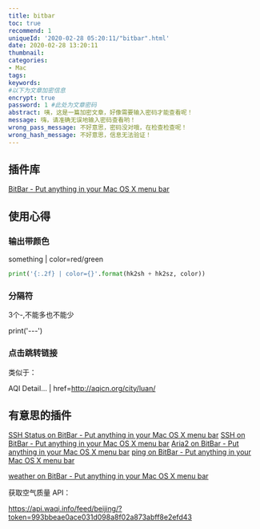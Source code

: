 ```yaml
---
title: bitbar
toc: true
recommend: 1
uniqueId: '2020-02-28 05:20:11/"bitbar".html'
date: 2020-02-28 13:20:11
thumbnail:
categories:
- Mac
tags:
keywords:
#以下为文章加密信息
encrypt: true
password: 1 #此处为文章密码
abstract: 咦，这是一篇加密文章，好像需要输入密码才能查看呢！
message: 嗨，请准确无误地输入密码查看哟！
wrong_pass_message: 不好意思，密码没对哦，在检查检查呢！
wrong_hash_message: 不好意思，信息无法验证！
---
```


## 插件库

[BitBar - Put anything in your Mac OS X menu bar](https://getbitbar.com/)

## 使用心得

### 输出带颜色

something | color=red/green

```python
print('{:.2f} | color={}'.format(hk2sh + hk2sz, color))   
```

### 分隔符

3个-,不能多也不能少

print('---')

### 点击跳转链接

类似于：

AQI Detail... | href=http://aqicn.org/city/luan/

## 有意思的插件

[SSH Status on BitBar - Put anything in your Mac OS X menu bar](https://getbitbar.com/plugins/Network/ssh-status.10min.sh)
[SSH on BitBar - Put anything in your Mac OS X menu bar](https://getbitbar.com/plugins/Network/ssh.sh)
[Aria2 on BitBar - Put anything in your Mac OS X menu bar](https://getbitbar.com/plugins/Network/aria2.3s.py)
[ping on BitBar - Put anything in your Mac OS X menu bar](https://getbitbar.com/plugins/Network/ping.10s.sh)



[weather on BitBar - Put anything in your Mac OS X menu bar](https://getbitbar.com/plugins/Weather/weather.15m.sh)



获取空气质量 API：

https://api.waqi.info/feed/beijing/?token=993bbeae0ace031d098a8f02a873abff8e2efd43

